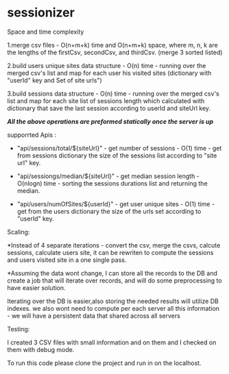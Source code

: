 # sessionizer

Space and time complexity

1.merge csv files - O(n+m+k) time and O(n+m+k) space, where m, n, k are the lengths of the firstCsv, secondCsv, and thirdCsv. (merge 3 sorted listed)

2.build users unique sites data structure - O(n) time - running over the merged csv's list and map for each user his visited sites (dictionary 
with "userId" key and Set of site urls")

3.build sessions data structure - O(n) time - running over the merged csv's list and map for each site list of sessions length which calculated
with dictionary that save the last session according to userId and siteUrl key. 

***All the above operations are preformed statically once the server is up***

supporrted Apis : 

- "api/sessions/total/${siteUrl}" - get number of sessions - O(1) time - get from sessions dictionary the size of the sessions list according to "site url" key.

- "api/sessiongs/median/${siteUrl}" - get median session length - O(nlogn) time - sorting the sessions durations list and returning the median.

- "api/users/numOfSites/${userId}" - get user unique sites - O(1) time - get from the users dictionary the size of the urls set according to "userId" key.

Scaling: 

*Instead of 4 separate iterations - convert the csv,  merge the csvs, calcute sessions, calculate users site,
it can be rewriten to compute the sessions and users visited site in a one single pass.

*Assuming the data wont change, I can store all the records to the DB and create a job that will iterate over records, and will do some preprocessing to have easier solution. 

Iterating over the DB is easier,also storing the needed results will utilize DB indexes. 
we also wont need to compute per each server all this information - we will have a persistent data that shared across all servers

Testing:

I created 3 CSV files with small information and on them and I checked on them with debug mode.


To run this code please clone the project and run in on the localhost.
